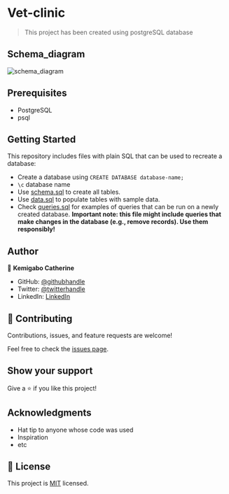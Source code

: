 # Vet-clinic

> This project has been created using postgreSQL database

## Schema_diagram

![schema_diagram](https://user-images.githubusercontent.com/86133437/172705489-49def162-5169-47a7-9cf9-8530ce83b0c4.png)


## Prerequisites

- PostgreSQL
- psql

## Getting Started

This repository includes files with plain SQL that can be used to recreate a database:

- Create a database using `CREATE DATABASE database-name;`
- `\c` database name
- Use [schema.sql](./schema.sql) to create all tables.
- Use [data.sql](./data.sql) to populate tables with sample data.
- Check [queries.sql](./queries.sql) for examples of queries that can be run on a newly created database. **Important note: this file might include queries that make changes in the database (e.g., remove records). Use them responsibly!**

## Author

👤 **Kemigabo Catherine**

- GitHub: [@githubhandle](https://github.com/kemigabocatherine)
- Twitter: [@twitterhandle](https://twitter.com/home?lang=en)
- LinkedIn: [LinkedIn](https://www.linkedin.com/in/kemigabocatherine/)

## 🤝 Contributing

Contributions, issues, and feature requests are welcome!

Feel free to check the [issues page](https://github.com/kemigabocatherine/Vet-clinic/issues).

## Show your support

Give a ⭐️ if you like this project!

## Acknowledgments

- Hat tip to anyone whose code was used
- Inspiration
- etc

## 📝 License

This project is [MIT](./MIT.md) licensed.
